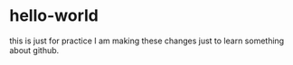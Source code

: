 # hello-world
this is just for practice
I am making these changes just to learn something about github.
